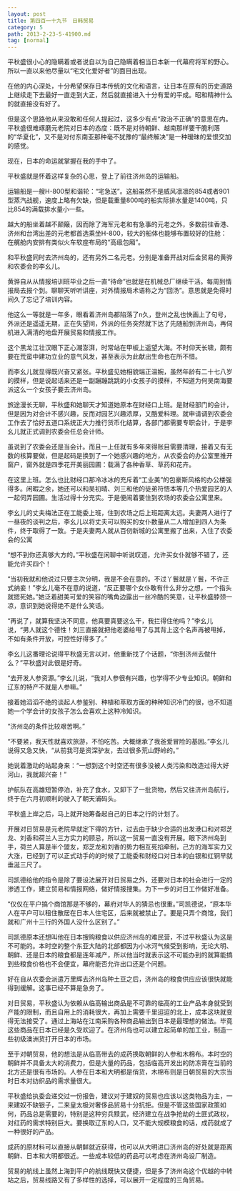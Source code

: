 ```yaml
---
layout: post
title: 第四百一十九节　日韩贸易
category: 5
path: 2013-2-23-5-41900.md
tag: [normal]
---
```


平秋盛很小心的隐瞒着或者说自以为自己隐瞒着相当日本新一代幕府将军的野心。所以一直以来他尽量以“宅文化爱好者”的面目出现。

在他的内心深处，十分希望保存日本传统的文化和语言，让日本在原有的历史道路上继续走下去最好一直走到大正，然后就直接进入十分有爱的平成。昭和精神什么的就直接没有好了。

但是这个思路他从来没敢和任何人提起过，这多少有点“政治不正确”的意思在内。平秋盛很难琢磨元老院对日本的态度：既不是对待朝鲜、越南那样要干脆利落的“华夏化”，又不是对付东南亚那种毫不犹豫的“最终解决”是一种暧昧的爱恨交加的感觉。

现在，日本的命运就掌握在我的手中了。

平秋盛就是怀着这样复杂的心思，登上了前往济州岛的运输船。

运输船是一艘H-800型和谐轮：“宅急送”。这船虽然不是威风凛凛的854或者901型蒸汽战舰，速度上略有欠缺，但是载重量800吨的船实际排水量是1400吨，只比854的满载排水量小一些。

越大的船坐着越不颠簸，因而除了海军元老和有急事的元老之外，多数前往香港、济州和台湾出差的元老都首选乘坐H-800，较大的船体也能够布置较好的住舱：在艉舱内安排有类似火车软座布局的“高级包厢”。

和平秋盛同时去济州岛的，还有另外二名元老。分别是准备开战对后金贸易的黄骅和农委会的李幺儿。

黄骅自从从情报培训班毕业之后一直“待命”也就是在机械总厂继续干活。每周到情报局去报个到。聊聊天听听讲座，对外情报局术语称之为“回汤”。意思就是免得时间久了忘记了培训内容。

他这么一等就是一年多，眼看着济州岛都陷落了n久，登州之乱也快画上了句号，外派还是遥遥无期，正在失望间，外派的任务突然就下达了先随船到济州岛，再伺机进入满清的地盘开展贸易和情报工作。

这个黑龙江壮汉眼下正心潮澎湃，时常站在甲板上遥望大海。不时仰天长啸，颇有要在荒蛮中建功立业的意气风发，甚至表示为此献出生命也在所不惜。

而李幺儿就显得既兴奋又紧张。平秋盛见她相貌端正温婉，虽然年龄有二十七八岁的摸样，但是说起话来还是一副蹦蹦跳跳的小女孩子的摸样，不知道为何吴南海要派这么一个女孩子要去济州岛。

旅途漫长无聊，平秋盛和她聊天才知道她原本在财经口上班。是财经部门的会计，但是因为对会计不感兴趣，反而对园艺兴趣浓厚，又酷爱料理。就申请调到农委会工作去了恰好五道口系统正大力推行货币化结算，各部门都需要专职会计，于是李幺儿就正式调到农委会任总会计师。

虽说到了农委会还是当会计。而且一上任就有多年来得账目需要清理，接着又有无数的核算要做，但是起码是换到了一个她感兴趣的地方，从农委会的办公室里推开窗户，窗外就是四季花开美丽园圃：载满了各种香草、草药和花卉。

在这里上班。怎么也比财经口那冷冰冰的充斥着“工业美”的包豪斯风格的办公楼强得多。闲暇之余，她还可以和吴初晴、刘三和他的徒弟符悟本等几个热爱园艺的人一起伺弄园圃。生活过得十分充实。于是便闹着要住到农场的农委会公寓里来。

李幺儿的丈夫梅法正在工能委上班，住到农场之后上班距离太远。夫妻两人进行了一昼夜的谈判之后，李幺儿以将丈夫可以购买的女仆数量从二人增加到四人为条件，终于取得了一致。于是夫妻两人就从百仞新城的公寓里搬了出来，入住了农委会的公寓

“想不到你还真够大方的。”平秋盛在闲聊中听说叹道，允许买女仆就够不错了，还能允许买四个！

“当初我就和他说过只要主次分明，我是不会在意的。不过丫鬟就是丫鬟，不许正式纳妾！”李幺儿毫不在意的说道，“反正要哪个女仆敢有什么非分之想，一个指头就摁死她。”她泛着甜美可爱的笑容的嘴角边露出一丝冷酷的笑意，让平秋盛脖颈一凉，意识到她说得绝不是什么笑话。

“再说了，就算我坚决不同意，他真要真要这么干，我拦得住他吗？”李幺儿说，“男人就这个德性！刘三直接就把他老婆给甩了与其背上这个名声再被甩掉，不如有条件开放，可控性好得多了。”

李幺儿这番理论说得平秋盛无言以对，他重新找了个话题，“你到济州去做什么？”平秋盛对此很是好奇。

“去开发人参资源。”李幺儿说，“我对人参很有兴趣，也学得不少专业知识。朝鲜和辽东的特产不就是人参嘛。”

接着她滔滔不绝的谈起人参鉴别、种植和萃取方面的种种知识冷门的很，也不知道她一个学会计的女孩子怎么会喜欢上这种冷知识。

“济州岛的条件比较艰苦啊。”

“不要紧，我天性就喜欢旅游，不怕吃苦。大概继承了我爸爱冒险的基因。”李幺儿说得又急又快，“从前我可是资深驴友，去过很多荒山野岭的。”

她说着激动的站起身来：“一想到这个时空还有很多没被人类污染和改造过得大好河山，我就超兴奋！”

护航队在高雄短暂停泊，补充了食水，又卸下了一批货物，然后又往济州岛航行，终于在六月初顺利的驶入了朝天浦码头。

平秋盛上岸之后，马上就开始筹备起自己的日本之行的计划了。

开展对日贸易是元老院早就定下得的方针，过去由于缺少合适的出发港口和对郑芝龙、刘香和荷兰人三方实力的顾忌，所以这一贸易一直没有开展。眼下济州岛到手，荷兰人算是半个盟友，郑芝龙和刘香的势力相互死掐牵制，己方的海军实力又大涨，已经到了可以正式动手的的时候了工能委和财经口对日本的白银和红铜早就垂涎三尺了。

司凯德给他的指令是除了要设法展开对日贸易之外，还要对日本的社会进行一定的渗透工作，建立贸易和情报网络，做好情报搜集。为下一步的对日工作做好准备。

“仅仅在平户搞个商馆那是不够的，幕府对华人的猜忌也很重。”司凯德说，“原本华人在平户可以租住散居在日本人住宅区，后来就被禁止了。要是只弄个商馆，我们就和广州十三行的外国人没什么区别了。”

司凯德原本还想叫他在日本搜购粮食以供应济州岛的难民营，不过平秋盛认为这是不可能的。本时空的整个东亚大陆的北部都因为小冰河气候受到影响，无论大明、朝鲜、还是日本的粮食都是连年减产，所以他当时就表示这不可能办到的就算能搞到些粮食价格也不会便宜，幕府能否允许出口还是个问题。

好在自从农委会派遣万里辉去济州岛种土豆之后，济州岛的粮食供应应该很快就能得到缓解。这事已经不算是急务了。

对日贸易，平秋盛认为依赖从临高输出商品是不可靠的临高的工业产品本身就受到产能的限制，而且自用上的消耗很大，再加上需要千里迢迢的北上，成本这块就变得无法接受了。通过上海站在江南采购各种商品输出到日本是最理想的做法。毕竟这些商品在日本已经是久受欢迎了。在济州岛也可以建立起简单的加工业，制造一些初级澳洲货打开日本的市场。

至于对朝贸易，他的想法是从临高带去的成药换取朝鲜的人参和木棉布。本时空的朝鲜并不具备太大的消费力，但是大量的药品，包括临高开发出的防冻膏在当前的北方还是很有市场的。人参在日本和大明都是俏货，木棉布则是日朝贸易的大宗当时日本对纺织品的需求量很大。

平秋盛给执委会递交过一份报告，建议对于建奴的贸易也应该以这类物品为主，一来建奴不缺银子，二来皇太极对奢侈品贸易十分抗拒。但是不管这些国家政策如何，药品总是需要的，特别是这种穷兵黩武，经济建立在战争抢劫的土匪式政权，对红药的需求特别巨大。要换取辽东的人口，又不能大规模粮食的话，成药就成了一种很好的产品。

成药的原材料可以直接从朝鲜就近获得，也可以从大明进口济州岛的好处就是距离朝鲜、日本和大明都很近。一些成本较低的药品可以考虑在济州岛设厂制造。

贸易的航线上虽然上海到平户的航线既快又便捷，但是多了济州岛这个优越的中转站之后，贸易线路又有了多样性的选择，可以展开一定程度的三角贸易。